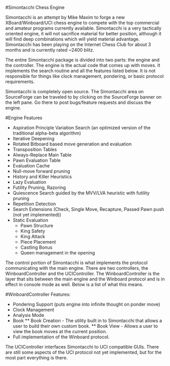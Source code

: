 #Simontacchi Chess Engine

Simontacchi is an attempt by Mike Maxim to forge a new XBoard/Winboard/UCI chess
engine to compete with the top commercial and amateur programs currently
available. Simontacchi is a very tactically oriented engine, it will not
sacrifice material for better position, although it will find deep combinations
which will yield material advantage. Simontacchi has been playing on the
Internet Chess Club for about 3 months and is currently rated ~2400 blitz.

The entire Simontacchi package is divided into two parts: the engine and the
controller. The engine is the actual code that comes up with moves. It
implements the search routine and all the features listed below. It is not
responsible for things like clock management, pondering, or basic protocol
requirements.

Simontacchi is completely open source. The Simontacchi area on SourceForge can
be traveled to by clicking on the SourceForge banner on the left pane. Go there
to post bugs/feature requests and discuss the engine.

#Engine Features

* Aspiration Principle Variation Search (an optimized version of the traditional alpha-beta algorithm)
* Iterative Deepening
* Rotated Bitboard based move generation and evaluation
* Transposition Tables
* Always-Replace Main Table
* Pawn Evaluation Table
* Evaluation Cache
* Null-move forward pruning
* History and Killer Heuristics
* Lazy Evaluation
* Futility Pruning, Razoring
* Quiescence Search guided by the MVV/LVA heuristic with futility pruning
* Repetition Detection 
* Search Extensions (Check, Single Move, Recapture, Passed Pawn push (not yet
implemented))
* Static Evaluation
    * Pawn Structure
    * King Safety
    * King Attack
    * Piece Placement
    * Castling Bonus
    * Queen management in the opening

The control portion of Simontacchi is what implements the protocol
communicating with the main engine. There are two controllers, the
WinboardController and the UCIController. The WinboardController is the layer
that sits between the main engine and the Winboard protocol and is in effect in
console mode as well. Below is a list of what this means.

#WinboardController Features:

* Pondering Support (puts engine into infinite thought on ponder move)
* Clock Management
* Analysis Mode
* Book
** Book Creation - The utility built in to Simontacchi that allows a user to build
their own custom book.
** Book View - Allows a user to view the book moves at the current position.
* Full implementation of the Winboard protocol.

The UCIController interfaces Simontacchi to UCI compatible GUIs. There are
still some aspects of the UCI protocol not yet implemented, but for the most
part everything is there.
